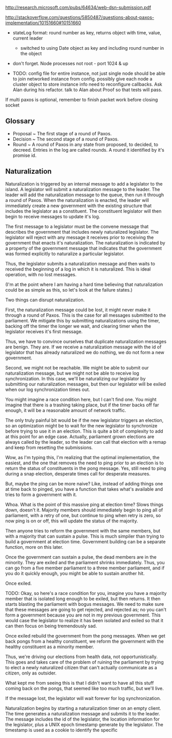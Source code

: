 http://research.microsoft.com/pubs/64634/web-dsn-submission.pdf

http://stackoverflow.com/questions/5850487/questions-about-paxos-implementation/10151660#10151660

- stateLog format: round number as key, returns object with time, value, current leader
    - switched to using Date object as key and including round number in the object

- don't forget. Node processes not root - port 1024 & up

- TODO:
    config file for entire instance, not just single node
    should be able to join networked instance from config.
    possibly give each node a cluster object to store instance info
    need to reconfigure callbacks. Ask Alan during his refactor.
    talk to Alan about Proof so that tests will pass.

If multi paxos is optional, remember to finish packet work before closing socket


## Glossary

 * Proposal ~ The first stage of a round of Paxos.
 * Decision ~ The second stage of a round of Paxos.
 * Round ~ A round of Paxos in any state from proposed, to decided, to decreed.
 Entries in the log are called rounds. A round it identified by it's promise id.

## Naturalization

Naturalization is triggered by an internal message to add a legislator to the
island. A legislator will submit a naturalization message to the leader. The
leader will add the naturalization message to the queue, then run it through a
round of Paxos. When the naturalization is enacted, the leader will immediately
create a new government with the existing structure that includes the legislator
as a constituent. The constituent legislator will then begin to receive messages
to update it's log.

The first message to a legislator must be the convene message that describes the
government that includes newly naturalized legislator. The legislator will
reject with any message it receives prior to receiving the government that
enacts it's naturalization. The naturalization is indicated by a property of the
government message that indicates that the government was formed explicitly to
naturalize a particular legislator.

Thus, the legislator submits a naturalization message and then waits to received
the beginning of a log in which it is naturalized. This is ideal operation, with
no lost messages.

(I'm at the point where I am having a hard time believing that naturalization
could be as simple as this, so let's look at the failure states.)

Two things can disrupt naturalization.

First, the naturalization message could be lost, it might never make it through
a round of Paxos. This is the case for all messages submitted to the parliament.
We mitigate this by submitting naturalizations using the timer, backing off the
timer the longer we wait, and clearing timer when the legislator receives it's
first message.

Thus, we have to convince ourselves that duplicate naturalization messages are
benign. They are. If we receive a naturalization message with the id of
legislator that has already naturalized we do nothing, we do not form a new
government.

Second, we might not be reachable. We might be able to submit our naturalization
message, but we might not be able to receive log synchronization. In this case,
we'll be naturalizing our legislator by submitting our naturalization messages,
but then our legislator will be exiled when our log synchronization times out.

You might imagine a race condition here, but I can't find one. You might imagine
that there is a trashing taking place, but if the timer backs off far enough, it
will be a reasonable amount of network traffic.

The only truly painful bit would be if the new legislator triggers an election,
so an optimization might be to wait for the new legislator to synchronize before
trying to use it in an election. This is quite a bit of complexity to add at
this point for an edge case. Actually, parliament grown elections are always
called by the leader, so the leader can call that election with a remap and keep
from resetting the submissions.

Wow, as I'm typing this, I'm realizing that the optimal implementation, the
easiest, and the one that removes the need to ping prior to an election is to
return the status of constituents in the pong message. Yes, still need to ping
during a snap election, desperate times call for desperate measures.

But, maybe the ping can be more naive? Like, instead of adding things one at
time back to pinged, you have a function that takes what's available and tries
to form a government with it.

Whoa. What is the point of this massive ping at election time? Slows things
down, doesn't it. Majority members should immediately begin to ping all of
parliament, with a retry of one, but continue to ping when retry is zero, so now
ping is on or off, this will update the status of the majority.

Then anyone tries to reform the government with the same members, but with a
majority that can sustain a pulse. This is much simpiler than trying to build a
government at election time. Government building can be a separate function,
more on this later.

Once the government can sustain a pulse, the dead members are in the minority.
They are exiled and the parliament shrinks immediately. Thus, you can go from a
five member parliament to a three member parliament, and if you do it quickly
enough, you might be able to sustain another hit.

Once exiled.

TODO: Okay, so here's a race condition for you, imagine you have a majority
member that is isolated long enough to be exiled, but then returns. It then
starts blasting the parliament with bogus messages. We need to make sure that
these messages are going to get rejected, and rejected as; no you can't form a
government because you are not in my previous government. This would case the
legislator to realize it has been isolated and exiled so that it can then focus
on being tremendously sad.

Once exiled rebuild the government from the pong messages. When we get back
pongs from a healthy constituent, we reform the government with the healthy
constituent as a minority member.

Thus, we're driving our elections from health data, not opportunistically. This
goes and takes care of the problem of ruining the parliament by trying to elect
a newly naturalized citizen that can't actually communicate as a citizen, only
as outsider.

What kept me from seeing this is that I didn't want to have all this stuff
coming back on the pongs, that seemed like too much traffic, but we'll live.

If the message lost, the legislator will wait forever for log synchronization.

Naturalization begins by starting a naturalization timer on an empty client. The
time generates a naturalization message and submits it to the leader. The
message includes the id of the legislator, the location information for the
legislator, plus a UNIX epoch timestamp generate by the legislator. The
timestamp is used as a cookie to identify the specific
